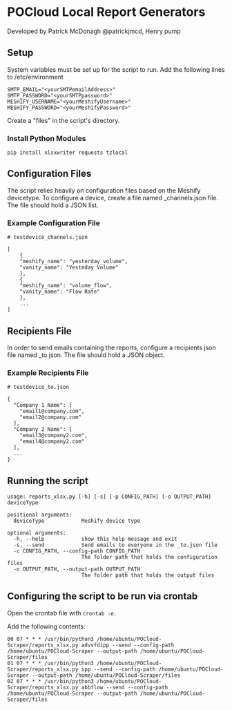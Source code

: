 # POCloud Local Report Generators

Developed by Patrick McDonagh @patrickjmcd, Henry pump

## Setup

System variables must be set up for the script to run. Add the following lines to /etc/environment
```
SMTP_EMAIL="<yourSMTPemailAddress>"
SMTP_PASSWORD="<yourSMTPpassword>"
MESHIFY_USERNAME="<yourMeshifyUsername>"
MESHIFY_PASSWORD="<yourMeshifyPassword>"
```

Create a "files" in the script's directory.

### Install Python Modules

```
pip install xlsxwriter requests tzlocal
```

## Configuration Files

The script relies heavily on configuration files based on the Meshify devicetype. To configure a device, create a file
named <devicetype>_channels.json file. The file should hold a JSON list.

### Example Configuration File

```
# testdevice_channels.json

[
    {
    "meshify_name": "yesterday_volume",
    "vanity_name": "Yesteday Volume"
    },
    {
    "meshify_name": "volume_flow",
    "vanity_name": "Flow Rate"
    },
    ...
]
```

## Recipients File

In order to send emails containing the reports, configure a recipients json file named <devicetype>_to.json. The
file should hold a JSON object.

### Example Recipients File

```
# testdevice_to.json

{
  "Company 1 Name": [
    "email1@company.com",
    "email2@company.com"
  ],
  "Company 2 Name": [
    "email3@company2.com",
    "email4@company2.com"
  ],
  ...
}
```

## Running the script

```
usage: reports_xlsx.py [-h] [-s] [-p CONFIG_PATH] [-o OUTPUT_PATH] deviceType

positional arguments:
  deviceType            Meshify device type

optional arguments:
  -h, --help            show this help message and exit
  -s, --send            Send emails to everyone in the _to.json file
  -c CONFIG_PATH, --config-path CONFIG_PATH
                        The folder path that holds the configuration files
  -o OUTPUT_PATH, --output-path OUTPUT_PATH
                        The folder path that holds the output files
```

## Configuring the script to be run via crontab

Open the crontab file with `crontab -e`.

Add the following contents:
```
00 07 * * * /usr/bin/python3 /home/ubuntu/POCloud-Scraper/reports_xlsx.py advvfdipp --send --config-path /home/ubuntu/POCloud-Scraper --output-path /home/ubuntu/POCloud-Scraper/files
01 07 * * * /usr/bin/python3 /home/ubuntu/POCloud-Scraper/reports_xlsx.py ipp --send --config-path /home/ubuntu/POCloud-Scraper --output-path /home/ubuntu/POCloud-Scraper/files
02 07 * * * /usr/bin/python3 /home/ubuntu/POCloud-Scraper/reports_xlsx.py abbflow --send --config-path /home/ubuntu/POCloud-Scraper --output-path /home/ubuntu/POCloud-Scraper/files
```
